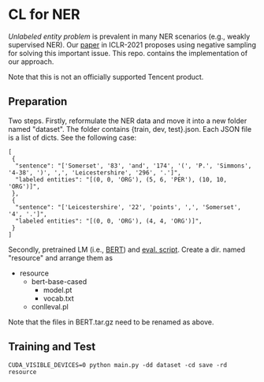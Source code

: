 # CL for NER

*Unlabeled entity problem* is prevalent in many NER scenarios (e.g., weakly supervised NER). 
Our [paper](https://openreview.net/forum?id=5jRVa89sZk) in ICLR-2021 proposes using negative sampling for solving this important issue.
This repo. contains the implementation of our approach.

Note that this is not an officially supported Tencent product.

## Preparation

Two steps. Firstly, reformulate the NER data and move it into a new folder named "dataset". 
The folder contains {train, dev, test}.json. 
Each JSON file is a list of dicts. See the following case:
```
[ 
 {
  "sentence": "['Somerset', '83', 'and', '174', '(', 'P.', 'Simmons', '4-38', ')', ',', 'Leicestershire', '296', '.']",
  "labeled entities": "[(0, 0, 'ORG'), (5, 6, 'PER'), (10, 10, 'ORG')]",
 },
 {
  "sentence": "['Leicestershire', '22', 'points', ',', 'Somerset', '4', '.']",
  "labeled entities": "[(0, 0, 'ORG'), (4, 4, 'ORG')]",
 }
]
```

Secondly, pretrained LM (i.e., [BERT](https://www.aclweb.org/anthology/N19-1423/)) and [eval. script](https://www.clips.uantwerpen.be/conll2000/chunking/conlleval.txt). 
Create a dir. named "resource" and arrange them as
- resource
    - bert-base-cased
        - model.pt
        - vocab.txt
    - conlleval.pl

Note that the files in BERT.tar.gz need to be renamed as above.

## Training and Test
```
CUDA_VISIBLE_DEVICES=0 python main.py -dd dataset -cd save -rd resource
```



